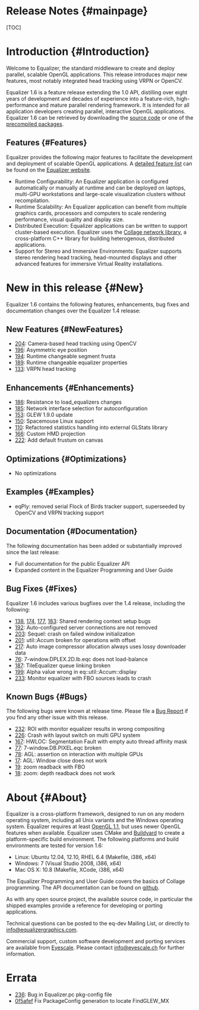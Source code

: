 Release Notes {#mainpage}
============

[TOC]

# Introduction {#Introduction}

Welcome to Equalizer, the standard middleware to create and deploy
parallel, scalable OpenGL applications. This release introduces major
new features, most notably integrated head tracking using VRPN or OpenCV.

Equalizer 1.6 is a feature release extending the 1.0 API, distilling
over eight years of development and decades of experience into a
feature-rich, high-performance and mature parallel rendering
framework. It is intended for all application developers creating
parallel, interactive OpenGL applications. Equalizer 1.6 can be
retrieved by downloading the [source code](http://www.equalizergraphics.com/downloads/Equalizer-1.6.0.tar.gz") or one of the [precompiled packages](http://www.equalizergraphics.com/downloads/major.html).

## Features {#Features}

Equalizer provides the following major features to facilitate the development and deployment of scalable OpenGL applications. A [detailed feature list](http://www.equalizergraphics.com/features.html) can be found on the [Equalizer website](http://www.equalizergraphics.com).

* Runtime Configurability: An Equalizer application is configured
  automatically or manually at runtime and can be deployed on laptops,
  multi-GPU workstations and large-scale visualization clusters without
  recompilation.
* Runtime Scalability: An Equalizer application can benefit from
  multiple graphics cards, processors and computers to scale rendering
  performance, visual quality and display size.
* Distributed Execution: Equalizer applications can be written to
  support cluster-based execution. Equalizer uses the
  [Collage network library](http://www.libcollage.net), a cross-platform
  C++ library for building heterogenous, distributed applications.
* Support for Stereo and Immersive Environments: Equalizer supports
  stereo rendering head tracking, head-mounted displays and other
  advanced features for immersive Virtual Reality installations.

# New in this release {#New}

Equalizer 1.6 contains the following features, enhancements, bug fixes
and documentation changes over the Equalizer 1.4 release:

## New Features {#NewFeatures}

* [204](https://github.com/Eyescale/Equalizer/issues/204): Camera-based
  head tracking using OpenCV
* [196](https://github.com/Eyescale/Equalizer/issues/196): Asymmetric
  eye position
* [194](https://github.com/Eyescale/Equalizer/issues/194): Runtime
  changeable segment frusta
* [189](https://github.com/Eyescale/Equalizer/issues/189): Runtime
  changeable equalizer properties
* [133](https://github.com/Eyescale/Equalizer/issues/133): VRPN head tracking

## Enhancements {#Enhancements}

* [186](https://github.com/Eyescale/Equalizer/issues/186): Resistance to
  load_equalizers changes
* [185](https://github.com/Eyescale/Equalizer/issues/185): Network
  interface selection for autoconfiguration
* [153](https://github.com/Eyescale/Equalizer/issues/153): GLEW 1.9.0 update
* [150](https://github.com/Eyescale/Equalizer/issues/150): Spacemouse
  Linux support
* [110](https://github.com/Eyescale/Equalizer/issues/110): Refactored
  statistics handling into external GLStats library
* [166](https://github.com/Eyescale/Equalizer/issues/166): Custom HMD projection
* [222](https://github.com/Eyescale/Equalizer/issues/222): Add default
  frustum on canvas

## Optimizations {#Optimizations}

* No optimizations

## Examples {#Examples}

* eqPly: removed serial Flock of Birds tracker support, superseeded by
  OpenCV and VRPN tracking support

## Documentation {#Documentation}

The following documentation has been added or substantially improved
since the last release:

* Full documentation for the public Equalizer API
* Expanded content in the Equalizer Programming and User Guide

## Bug Fixes {#Fixes}

Equalizer 1.6 includes various bugfixes over the 1.4 release, including
the following:

* [138](https://github.com/Eyescale/Equalizer/issues/138),
  [174](https://github.com/Eyescale/Equalizer/issues/174),
  [177](https://github.com/Eyescale/Equalizer/issues/177),
  [183](https://github.com/Eyescale/Equalizer/issues/183): Shared
  rendering context setup bugs
* [192](https://github.com/Eyescale/Equalizer/issues/192):
  Auto-configured server connections are not removed
* [203](https://github.com/Eyescale/Equalizer/issues/203): Sequel: crash
  on failed window initialization
* [201](https://github.com/Eyescale/Equalizer/issues/201): util::Accum
  broken for operations with offset
* [217](https://github.com/Eyescale/Equalizer/issues/217): Auto image
  compressor allocation always uses lossy downloader data
* [76](https://github.com/Eyescale/Equalizer/issues/76):
  7-window.DPLEX.2D.lb.eqc does not load-balance
* [187](https://github.com/Eyescale/Equalizer/issues/187): TileEqualizer
  queue linking broken
* [199](https://github.com/Eyescale/Equalizer/issues/199): Alpha value
  wrong in eq::util::Accum::display
* [233](https://github.com/Eyescale/Equalizer/issues/233): Monitor
  equalizer with FBO sources leads to crash

## Known Bugs {#Bugs}

The following bugs were known at release time. Please file a
[Bug Report](https://github.com/Eyescale/Equalizer/issues) if you find
any other issue with this release.

* [232](https://github.com/Eyescale/Equalizer/issues/232): ROI with
  monitor equalizer results in wrong compositing
* [226](https://github.com/Eyescale/Equalizer/issues/226): Crash with
  layout switch on multi GPU system
* [167](https://github.com/Eyescale/Equalizer/issues/167): HWLOC:
  Segmentation Fault with empty auto thread affinity mask
* [77](https://github.com/Eyescale/Equalizer/issues/77):
  7-window.DB.PIXEL.eqc broken
* [78](https://github.com/Eyescale/Equalizer/issues/78): AGL: assertion
  on interaction with multiple GPUs
* [17](https://github.com/Eyescale/Equalizer/issues/17): AGL: Window
  close does not work
* [19](https://github.com/Eyescale/Equalizer/issues/19): zoom readback with FBO
* [18](https://github.com/Eyescale/Equalizer/issues/18): zoom: depth
  readback does not work

# About {#About}

Equalizer is a cross-platform framework, designed to run on any modern
operating system, including all Unix variants and the Windows operating
system. Equalizer requires at least [OpenGL 1.1](http://www.opengl.org),
but uses newer OpenGL features when available. Equalizer uses CMake and
[Buildyard](https://github.com/Eyescale/Buildyard) to create a
platform-specific build environment. The following platforms and build
environments are tested for version 1.6:

* Linux: Ubuntu 12.04, 12.10, RHEL 6.4 (Makefile, i386, x64)
* Windows: 7 (Visual Studio 2008, i386, x64)
* Mac OS X: 10.8 (Makefile, XCode, i386, x64)

The Equalizer Programming and User Guide covers the basics of Collage
programming. The API documentation can be found on
[github](http://eyescale.github.com/).

As with any open source project, the available source code, in
particular the shipped examples provide a reference for developing or
porting applications.

Technical questions can be posted to the eq-dev Mailing List, or
directly to info@equalizergraphics.com.

Commercial support, custom software development and porting services are
available from [Eyescale](http://www.eyescale.ch). Please contact
[info@eyescale.ch](mailto:info@eyescale.ch?subject=Collage%20support)
for further information.

# Errata
* [236](https://github.com/Eyescale/Equalizer/issues/236): Bug in
  Equalizer.pc pkg-config file
* [0f5afef](https://github.com/Eyescale/Equalizer/commit/0f5afef) Fix
  PackageConfig generation to locate FindGLEW_MX
